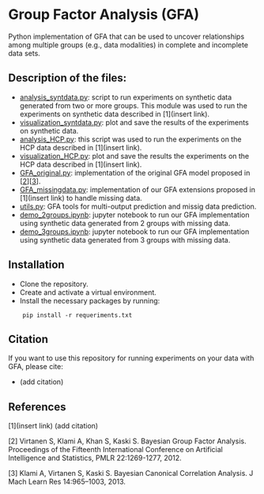 # Group Factor Analysis (GFA)

Python implementation of GFA that can be used to uncover relationships among multiple groups (e.g., data modalities) in complete and incomplete data sets.

## Description of the files:
- [analysis_syntdata.py](analysis_syntdata.py): script to run experiments on synthetic data generated from two or more groups. This module was used to run the experiments on synthetic data described in [1](insert link). 
- [visualization_syntdata.py](visualization_syntdata.py): plot and save the results of the experiments on synthetic data.
- [analysis_HCP.py](analysis_HCP.py): this script was used to run the experiments on the HCP data described in [1](insert link). 
- [visualization_HCP.py](visualization_HCP.py): plot and save the results the experiments on the HCP data described in [1](insert link). 
- [GFA_original.py](models/GFA_original.py): implementation of the original GFA model proposed in [[2](http://proceedings.mlr.press/v22/virtanen12.html)][[3](https://www.jmlr.org/papers/v14/klami13a.html)].
- [GFA_missingdata.py](models/GFA_missingdata.py): implementation of our GFA extensions proposed in [1](insert link) to handle missing data.
- [utils.py](utils.py): GFA tools for multi-output prediction and missig data prediction.
- [demo_2groups.ipynb](demo_2groups.ipynb): jupyter notebook to run our GFA implementation using synthetic data generated from 2 groups with missing data.
- [demo_3groups.ipynb](demo_3groups.ipynb): jupyter notebook to run our GFA implementation using synthetic data generated from 3 groups with missing data.

## Installation
- Clone the repository.
- Create and activate a virtual environment.
- Install the necessary packages by running:
```
    pip install -r requeriments.txt
```
## Citation
If you want to use this repository for running experiments on your data with GFA, please cite:
- (add citation)

## References
[1](insert link) (add citation)

[2] Virtanen S, Klami A, Khan S, Kaski S. Bayesian Group Factor Analysis. Proceedings of the Fifteenth International Conference on Artificial Intelligence and Statistics, PMLR 22:1269-1277, 2012.

[3] Klami A, Virtanen S, Kaski S. Bayesian Canonical Correlation Analysis. J Mach Learn Res 14:965–1003, 2013.


